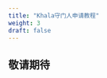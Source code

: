 ```yaml
---
title: "Khala守门人申请教程"
weight: 3
draft: false
---
```


## 敬请期待

<!-- ## 什么是守门人

守门人（Gatekeeper）是对 Phala 网络至关重要的角色。守门人负责区块的打包和密钥管理，是意外情况下保证网络可用性的重要途径。守门人需要使用性能较好的设备、在网络情况良好的环境登录，且必须时刻保持在线。因此，**守门人可以获得可观的收益**，但同时需要对自己和提名人的PHA抵押额负责。如果因为频繁掉线或其他不良行为导致被惩罚，则无论是名誉还是PHA损失都会是巨大的。

运行守门人节点，安全是第一要素。鉴于 Phala 采用了和 Polkadot 一样的NPoS共识机制，你可以参考[“如何搭建Polkadot验证人节点”](https://wiki.polkadot.network/docs/en/maintain-guides-secure-validator)查看可能影响守门人安全运行的因素。Web3 基金会也维护了一个你可以自行部署的[验证人节点参考实现](https://github.com/w3f/polkadot-secure-validator)（[Web3基金会视频教程](https://www.youtube.com/watch?v=tTn8P6t7JYc)）。你可以把这个代码库当作 `一个初始模版`，根据需要自行修改相关代码。

<br>

## Vendetta 测试网上的守门人

当选守门人需要目前有守门人空位且有足够的提名人为你抵押押金。守门人空位不是无上限的，Phala 预计主网上只有 100 个守门人空位。

> **在当前版本，守门人名额只有 `21` 位，且当选守门人需要完成 GKOL工作坊报名：https://www.yuque.com/fagephalanetwork/vendettatutorial/llm05v**

选举为守门人所需的最低PHA是动态的，并且会随着时间而变化。这不仅取决于每个守门人被提名的PHA数量，还取决于被选中的守门人+排队中守门人的总数量。

只要你收到了足够多的提名，即便这个 Era（6小时/Era） 没有空位，那么在下个 Era 你会自动入选。但如果下个 Era 仍然没有足够的人为你提名或押金不足，你将一直处在 等待 状态。你可以尝试追加绑定金，或号召更多 PHA 持有者为你提名。

所有守门人的收益来自 Phala 5% 的网络通胀。在系统扣除守门人佣金后，守门人的提名人将按照提名比例共享这部分收益。需要注意的是，守门人如果表现不佳（如经常掉线），可能会被“削（Slash）”。提名人的押金也会跟着受损，所以寻找靠谱的守门人非常重要。

<br>

### 技术支持
 [![](https://img.shields.io/badge/Join-%E5%BE%AE%E4%BF%A1%E7%BE%A4-brightgreen)](https://mp.weixin.qq.com/s/j0ggxgvwqCeNO6v0mgHkzw) -->
